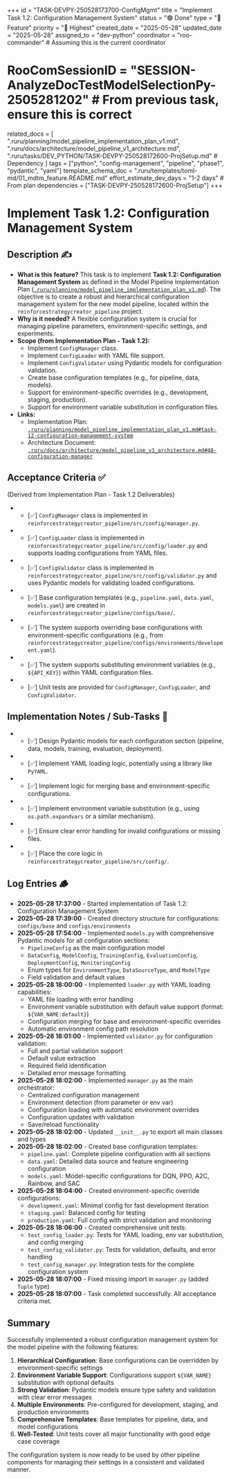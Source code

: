 +++
id = "TASK-DEVPY-250528173700-ConfigMgmt"
title = "Implement Task 1.2: Configuration Management System"
status = "🟢 Done"
type = "🌟 Feature"
priority = "🔴 Highest"
created_date = "2025-05-28"
updated_date = "2025-05-28"
assigned_to = "dev-python"
coordinator = "roo-commander" # Assuming this is the current coordinator
# RooComSessionID = "SESSION-AnalyzeDocTestModelSelectionPy-2505281202" # From previous task, ensure this is correct
related_docs = [
    ".ruru/planning/model_pipeline_implementation_plan_v1.md",
    ".ruru/docs/architecture/model_pipeline_v1_architecture.md",
    ".ruru/tasks/DEV_PYTHON/TASK-DEVPY-250528172600-ProjSetup.md" # Dependency
]
tags = ["python", "config-management", "pipeline", "phase1", "pydantic", "yaml"]
template_schema_doc = ".ruru/templates/toml-md/01_mdtm_feature.README.md"
effort_estimate_dev_days = "1-2 days" # From plan
dependencies = ["TASK-DEVPY-250528172600-ProjSetup"]
+++

# Implement Task 1.2: Configuration Management System

## Description ✍️

*   **What is this feature?**
    This task is to implement **Task 1.2: Configuration Management System** as defined in the Model Pipeline Implementation Plan ([`.ruru/planning/model_pipeline_implementation_plan_v1.md`](.ruru/planning/model_pipeline_implementation_plan_v1.md)).
    The objective is to create a robust and hierarchical configuration management system for the new model pipeline, located within the `reinforcestrategycreator_pipeline` project.
*   **Why is it needed?**
    A flexible configuration system is crucial for managing pipeline parameters, environment-specific settings, and experiments.
*   **Scope (from Implementation Plan - Task 1.2):**
    *   Implement `ConfigManager` class.
    *   Implement `ConfigLoader` with YAML file support.
    *   Implement `ConfigValidator` using Pydantic models for configuration validation.
    *   Create base configuration templates (e.g., for pipeline, data, models).
    *   Support for environment-specific overrides (e.g., development, staging, production).
    *   Support for environment variable substitution in configuration files.
*   **Links:**
    *   Implementation Plan: [`.ruru/planning/model_pipeline_implementation_plan_v1.md#task-12-configuration-management-system`](.ruru/planning/model_pipeline_implementation_plan_v1.md#task-12-configuration-management-system)
    *   Architecture Document: [`.ruru/docs/architecture/model_pipeline_v1_architecture.md#48-configuration-manager`](.ruru/docs/architecture/model_pipeline_v1_architecture.md#48-configuration-manager)

## Acceptance Criteria ✅

(Derived from Implementation Plan - Task 1.2 Deliverables)
*   - [✅] `ConfigManager` class is implemented in `reinforcestrategycreator_pipeline/src/config/manager.py`.
*   - [✅] `ConfigLoader` class is implemented in `reinforcestrategycreator_pipeline/src/config/loader.py` and supports loading configurations from YAML files.
*   - [✅] `ConfigValidator` class is implemented in `reinforcestrategycreator_pipeline/src/config/validator.py` and uses Pydantic models for validating loaded configurations.
*   - [✅] Base configuration templates (e.g., `pipeline.yaml`, `data.yaml`, `models.yaml`) are created in `reinforcestrategycreator_pipeline/configs/base/`.
*   - [✅] The system supports overriding base configurations with environment-specific configurations (e.g., from `reinforcestrategycreator_pipeline/configs/environments/development.yaml`).
*   - [✅] The system supports substituting environment variables (e.g., `${API_KEY}`) within YAML configuration files.
*   - [✅] Unit tests are provided for `ConfigManager`, `ConfigLoader`, and `ConfigValidator`.

## Implementation Notes / Sub-Tasks 📝

*   - [✅] Design Pydantic models for each configuration section (pipeline, data, models, training, evaluation, deployment).
*   - [✅] Implement YAML loading logic, potentially using a library like `PyYAML`.
*   - [✅] Implement logic for merging base and environment-specific configurations.
*   - [✅] Implement environment variable substitution (e.g., using `os.path.expandvars` or a similar mechanism).
*   - [✅] Ensure clear error handling for invalid configurations or missing files.
*   - [✅] Place the core logic in `reinforcestrategycreator_pipeline/src/config/`.

## Log Entries 🪵

*   **2025-05-28 17:37:00** - Started implementation of Task 1.2: Configuration Management System
*   **2025-05-28 17:39:00** - Created directory structure for configurations: `configs/base` and `configs/environments`
*   **2025-05-28 17:54:00** - Implemented `models.py` with comprehensive Pydantic models for all configuration sections:
    - `PipelineConfig` as the main configuration model
    - `DataConfig`, `ModelConfig`, `TrainingConfig`, `EvaluationConfig`, `DeploymentConfig`, `MonitoringConfig`
    - Enum types for `EnvironmentType`, `DataSourceType`, and `ModelType`
    - Field validation and default values
*   **2025-05-28 18:00:00** - Implemented `loader.py` with YAML loading capabilities:
    - YAML file loading with error handling
    - Environment variable substitution with default value support (format: `${VAR_NAME:default}`)
    - Configuration merging for base and environment-specific overrides
    - Automatic environment config path resolution
*   **2025-05-28 18:01:00** - Implemented `validator.py` for configuration validation:
    - Full and partial validation support
    - Default value extraction
    - Required field identification
    - Detailed error message formatting
*   **2025-05-28 18:02:00** - Implemented `manager.py` as the main orchestrator:
    - Centralized configuration management
    - Environment detection (from parameter or env var)
    - Configuration loading with automatic environment overrides
    - Configuration updates with validation
    - Save/reload functionality
*   **2025-05-28 18:02:00** - Updated `__init__.py` to export all main classes and types
*   **2025-05-28 18:02:00** - Created base configuration templates:
    - `pipeline.yaml`: Complete pipeline configuration with all sections
    - `data.yaml`: Detailed data source and feature engineering configuration
    - `models.yaml`: Model-specific configurations for DQN, PPO, A2C, Rainbow, and SAC
*   **2025-05-28 18:04:00** - Created environment-specific override configurations:
    - `development.yaml`: Minimal config for fast development iteration
    - `staging.yaml`: Balanced config for testing
    - `production.yaml`: Full config with strict validation and monitoring
*   **2025-05-28 18:06:00** - Created comprehensive unit tests:
    - `test_config_loader.py`: Tests for YAML loading, env var substitution, and config merging
    - `test_config_validator.py`: Tests for validation, defaults, and error handling
    - `test_config_manager.py`: Integration tests for the complete configuration system
*   **2025-05-28 18:07:00** - Fixed missing import in `manager.py` (added `Tuple` type)
*   **2025-05-28 18:07:00** - Task completed successfully. All acceptance criteria met.

## Summary

Successfully implemented a robust configuration management system for the model pipeline with the following features:

1. **Hierarchical Configuration**: Base configurations can be overridden by environment-specific settings
2. **Environment Variable Support**: Configurations support `${VAR_NAME}` substitution with optional defaults
3. **Strong Validation**: Pydantic models ensure type safety and validation with clear error messages
4. **Multiple Environments**: Pre-configured for development, staging, and production environments
5. **Comprehensive Templates**: Base templates for pipeline, data, and model configurations
6. **Well-Tested**: Unit tests cover all major functionality with good edge case coverage

The configuration system is now ready to be used by other pipeline components for managing their settings in a consistent and validated manner.